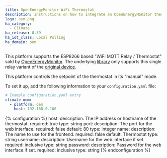 ```yaml
---
title: OpenEnergyMonitor WiFi Thermostat
description: Instructions on how to integrate an OpenEnergyMonitor thermostat with Home Assistant.
logo: oem.png
ha_category:
  - Climate
ha_release: 0.39
ha_iot_class: Local Polling
ha_domain: oem
---
```


This platform supports the ESP8266 based "WiFi MQTT Relay / Thermostat" sold by [OpenEnergyMonitor](https://shop.openenergymonitor.com/wifi-mqtt-relay-thermostat/). The underlying [library](https://oemthermostat.readthedocs.io/) only supports this single relay variant of the [original device](https://harizanov.com/2014/12/wifi-iot-3-channel-relay-board-with-mqtt-and-http-api-using-esp8266/).

This platform controls the setpoint of the thermostat in its "manual" mode.

To set it up, add the following information to your `configuration.yaml` file:

```yaml
# Example configuration.yaml entry
climate oem:
  - platform: oem
    host: 192.168.0.100
```

{% configuration %}
host:
  description: The IP address or hostname of the thermostat.
  required: true
  type: string
port:
  description: The port for the web interface.
  required: false
  default: 80
  type: integer
name:
  description: The name to use for the frontend.
  required: false
  default: Thermostat
  type: string
username:
  description: Username for the web interface if set.
  required: inclusive
  type: string
password:
  description: Password for the web interface if set.
  required: inclusive
  type: string
{% endconfiguration %}
